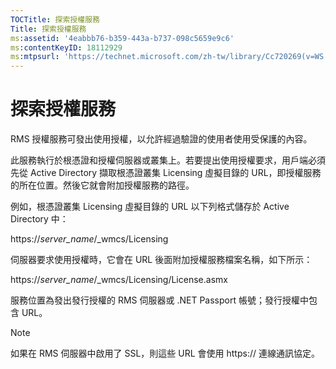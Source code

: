```yaml
---
TOCTitle: 探索授權服務
Title: 探索授權服務
ms:assetid: '4eabbb76-b359-443a-b737-098c5659e9c6'
ms:contentKeyID: 18112929
ms:mtpsurl: 'https://technet.microsoft.com/zh-tw/library/Cc720269(v=WS.10)'
---
```


探索授權服務
============

RMS 授權服務可發出使用授權，以允許經過驗證的使用者使用受保護的內容。

此服務執行於根憑證和授權伺服器或叢集上。若要提出使用授權要求，用戶端必須先從 Active Directory 擷取根憑證叢集 Licensing 虛擬目錄的 URL，即授權服務的所在位置。然後它就會附加授權服務的路徑。

例如，根憑證叢集 Licensing 虛擬目錄的 URL 以下列格式儲存於 Active Directory 中：

https://*server\_name*/\_wmcs/Licensing

伺服器要求使用授權時，它會在 URL 後面附加授權服務檔案名稱，如下所示：

https://*server\_name*/\_wmcs/Licensing/License.asmx

服務位置為發出發行授權的 RMS 伺服器或 .NET Passport 帳號；發行授權中包含 URL。

> [!NOTE]  
> 如果在 RMS 伺服器中啟用了 SSL，則這些 URL 會使用 https:// 連線通訊協定。
